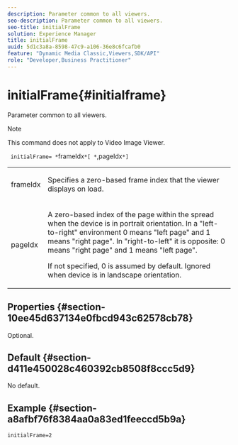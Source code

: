 ```yaml
---
description: Parameter common to all viewers.
seo-description: Parameter common to all viewers.
seo-title: initialFrame
solution: Experience Manager
title: initialFrame
uuid: 5d1c3a8a-8598-47c9-a106-36e8c6fcafb0
feature: "Dynamic Media Classic,Viewers,SDK/API"
role: "Developer,Business Practitioner"
---
```


# initialFrame{#initialframe}

Parameter common to all viewers.

>[!NOTE]
>
>This command does not apply to Video Image Viewer.

` initialFrame= *`frameIdx`*[ *`,pageIdx`*]`

<table id="table_9B98C97485DD4DEB8A6ECBCE8DF6B886"> 
 <tbody> 
  <tr> 
   <td colname="col1"> <p> <span class="codeph"> <span class="varname"> frameIdx</span> </span> </p> </td> 
   <td colname="col2"> <p> Specifies a zero-based frame index that the viewer displays on load. </p> </td> 
  </tr> 
  <tr> 
   <td colname="col1"> <p><span class="codeph"><span class="varname"> pageIdx</span></span> </p> </td> 
   <td colname="col2"> <p>A zero-based index of the page within the spread when the device is in portrait orientation. In a "left-to-right" environment <span class="codeph"> 0</span> means "left page" and <span class="codeph"> 1</span> means "right page". In "right-to-left" it is opposite: <span class="codeph"> 0</span> means "right page" and <span class="codeph"> 1</span> means "left page". </p> <p>If not specified, <span class="codeph"> 0</span> is assumed by default. Ignored when device is in landscape orientation. </p> </td> 
  </tr> 
 </tbody> 
</table>

## Properties {#section-10ee45d637134e0fbcd943c62578cb78}

Optional.

## Default {#section-d411e450028c460392cb8508f8ccc5d9}

No default.

## Example {#section-a8afbf76f8384aa0a83ed1feeccd5b9a}

```
initialFrame=2
```

